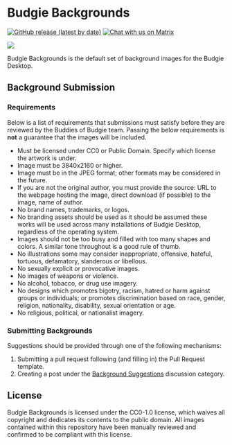 # Budgie Backgrounds

[![GitHub release (latest by date)](https://img.shields.io/github/v/release/BuddiesOfBudgie/budgie-backgrounds)](https://github.com/BuddiesOfBudgie/budgie-backgrounds/releases)
[![Chat with us on Matrix](https://img.shields.io/badge/chat-on%20Matrix-%230098D4)](https://matrix.to/#/#buddies-of-budgie:matrix.org)

[![](https://opencollective.com/buddies-of-budgie/tiers/backer.svg?avatarHeight=96)](https://opencollective.com/buddies-of-budgie)

Budgie Backgrounds is the default set of background images for the Budgie Desktop.

## Background Submission

### Requirements

Below is a list of requirements that submissions must satisfy before they are reviewed by the Buddies of Budgie team. Passing the below requirements is **not** a guarantee that the images will be included.

- Must be licensed under CC0 or Public Domain. Specify which license the artwork is under.
- Image must be 3840x2160 or higher.
- Image must be in the JPEG format; other formats may be considered in the future.
- If you are not the original author, you must provide the source: URL to the webpage hosting the image, direct download (if possible) to the image, name of author.
- No brand names, trademarks, or logos.
- No branding assets should be used as it should be assumed these works will be used across many installations of Budgie Desktop, regardless of the operating system.
- Images should not be too busy and filled with too many shapes and colors. A similar tone throughout is a good rule of thumb.
- No illustrations some may consider inappropriate, offensive, hateful, tortuous, defamatory, slanderous or libellous.
- No sexually explicit or provocative images.
- No images of weapons or violence.
- No alcohol, tobacco, or drug use imagery.
- No designs which promotes bigotry, racism, hatred or harm against groups or individuals; or promotes discrimination based on race, gender, religion, nationality, disability, sexual orientation or age.
- No religious, political, or nationalist imagery.

### Submitting Backgrounds

Suggestions should be provided through one of the following mechanisms:

1. Submitting a pull request following (and filling in) the Pull Request template.
2. Creating a post under the [Background Suggestions](https://github.com/BuddiesOfBudgie/budgie-backgrounds/discussions/categories/background-suggestions) discussion category.

## License

Budgie Backgrounds is licensed under the CC0-1.0 license, which waives all copyright and dedicates its contents to the public domain. All images contained within this repository have been manually reviewed and confirmed to be compliant with this license.
